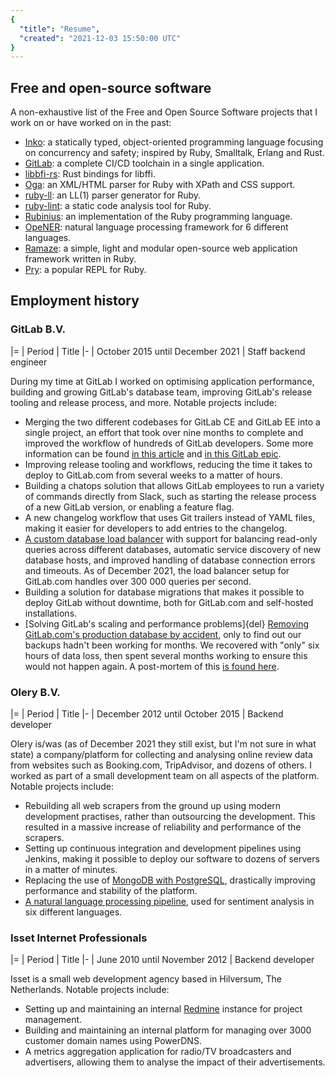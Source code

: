 ```yaml
---
{
  "title": "Resume",
  "created": "2021-12-03 15:50:00 UTC"
}
---
```


## Free and open-source software

A non-exhaustive list of the Free and Open Source Software projects that I work
on or have worked on in the past:

- [Inko](https://inko-lang.org): a statically typed, object-oriented programming
  language focusing on concurrency and safety; inspired by Ruby, Smalltalk,
  Erlang and Rust.
- [GitLab](https://about.gitlab.com/): a complete CI/CD toolchain in a single
  application.
- [libbfi-rs](https://github.com/tov/libffi-rs): Rust bindings for libffi.
- [Oga](https://github.com/yorickpeterse/oga): an XML/HTML parser for Ruby with
  XPath and CSS support.
- [ruby-ll](https://github.com/yorickpeterse/ruby-ll): an LL(1) parser generator
  for Ruby.
- [ruby-lint](https://github.com/yorickpeterse/ruby-lint): a static code
  analysis tool for Ruby.
- [Rubinius](https://github.com/rubinius/rubinius): an implementation of the
  Ruby programming language.
- [OpeNER](http://www.opener-project.eu/): natural language processing framework
  for 6 different languages.
- [Ramaze](http://ramaze.net/): a simple, light and modular open-source web
  application framework written in Ruby.
- [Pry](https://github.com/pry/pry): a popular REPL for Ruby.

## Employment history

### GitLab B.V.

|=
| Period
| Title
|-
| October 2015 until December 2021
| Staff backend engineer

During my time at GitLab I worked on optimising application performance,
building and growing GitLab's database team, improving GitLab's release tooling
and release process, and more. Notable projects include:

- Merging the two different codebases for GitLab CE and GitLab EE into a single
  project, an effort that took over nine months to complete and improved the
  workflow of hundreds of GitLab developers. Some more information can be found
  [in this
  article](https://about.gitlab.com/blog/2019/02/21/merging-ce-and-ee-codebases/)
  and [in this GitLab epic](https://gitlab.com/groups/gitlab-org/-/epics/802).
- Improving release tooling and workflows, reducing the time it takes to deploy
  to GitLab.com from several weeks to a matter of hours.
- Building a chatops solution that allows GitLab employees to run a variety of
  commands directly from Slack, such as starting the release process of a new
  GitLab version, or enabling a feature flag.
- A new changelog workflow that uses Git trailers instead of YAML files, making
  it easier for developers to add entries to the changelog.
- [A custom database load
  balancer](https://docs.gitlab.com/ee/administration/postgresql/database_load_balancing.html#database-load-balancing)
  with support for balancing read-only queries across different databases,
  automatic service discovery of new database hosts, and improved handling of
  database connection errors and timeouts. As of December 2021, the load
  balancer setup for GitLab.com handles over 300 000 queries per second.
- Building a solution for database migrations that makes it possible to deploy
  GitLab without downtime, both for GitLab.com and self-hosted installations.
- [Solving GitLab's scaling and performance problems]{del} [Removing
  GitLab.com's production database by accident](https://about.gitlab.com/blog/2017/02/01/gitlab-dot-com-database-incident/),
  only to find out our backups hadn't been working for months. We recovered with
  "only" six hours of data loss, then spent several months working to ensure
  this would not happen again. A post-mortem of this [is found
  here](https://about.gitlab.com/blog/2017/02/10/postmortem-of-database-outage-of-january-31/).

### Olery B.V.

|=
| Period
| Title
|-
| December 2012 until October 2015
| Backend developer

Olery is/was (as of December 2021 they still exist, but I'm not sure in what
state) a company/platform for collecting and analysing online review data from
websites such as Booking.com, TripAdvisor, and dozens of others. I worked as
part of a small development team on all aspects of the platform. Notable
projects include:

- Rebuilding all web scrapers from the ground up using modern development
  practises, rather than outsourcing the development. This resulted in a massive
  increase of reliability and performance of the scrapers.
- Setting up continuous integration and development pipelines using Jenkins,
  making it possible to deploy our software to dozens of servers in a matter of
  minutes.
- Replacing the use of [MongoDB with PostgreSQL](https://archive.md/ScSgG),
  drastically improving performance and stability of the platform.
- [A natural language processing pipeline](https://archive.md/aHvmY), used for
  sentiment analysis in six different languages.

### Isset Internet Professionals

|=
| Period
| Title
|-
| June 2010 until November 2012
| Backend developer

Isset is a small web development agency based in Hilversum, The Netherlands.
Notable projects include:

- Setting up and maintaining an internal [Redmine](https://www.redmine.org/)
  instance for project management.
- Building and maintaining an internal platform for managing over 3000 customer
  domain names using PowerDNS.
- A metrics aggregation application for radio/TV broadcasters and advertisers,
  allowing them to analyse the impact of their advertisements.
